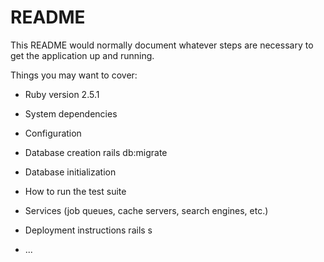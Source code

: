 # README

This README would normally document whatever steps are necessary to get the
application up and running.

Things you may want to cover:

* Ruby version
2.5.1
* System dependencies

* Configuration

* Database creation
rails db:migrate
* Database initialization

* How to run the test suite

* Services (job queues, cache servers, search engines, etc.)

* Deployment instructions
rails s
* ...
